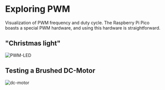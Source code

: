 # Exploring PWM

Visualization of PWM frequency and duty cycle. The Raspberry Pi Pico boasts a special PWM hardware, and using this hardware is straightforward.

## "Christmas light"

![PWM-LED](https://github.com/Florian-Wilhelm/Raspberry-Pi/assets/77980708/b6ca87bf-3032-4ac6-9b7a-edbd1be78716)

## Testing a Brushed DC-Motor

![dc-motor](https://github.com/user-attachments/assets/c34b1632-ed53-495b-90dc-4d516035b0fa)
